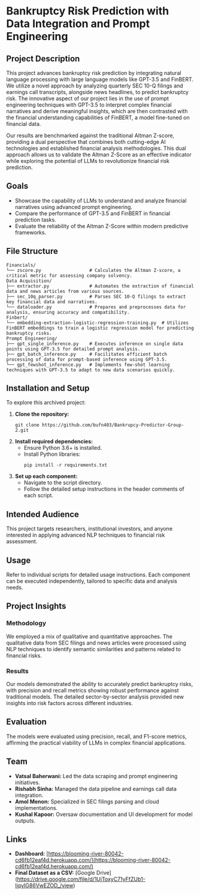# Bankruptcy Risk Prediction with Data Integration and Prompt Engineering

## Project Description
This project advances bankruptcy risk prediction by integrating natural language processing with large language models like GPT-3.5 and FinBERT. We utilize a novel approach by analyzing quarterly SEC 10-Q filings and earnings call transcripts, alongside news headlines, to predict bankruptcy risk. The innovative aspect of our project lies in the use of prompt engineering techniques with GPT-3.5 to interpret complex financial narratives and derive meaningful insights, which are then contrasted with the financial understanding capabilities of FinBERT, a model fine-tuned on financial data.

Our results are benchmarked against the traditional Altman Z-score, providing a dual perspective that combines both cutting-edge AI technologies and established financial analysis methodologies. This dual approach allows us to validate the Altman Z-Score as an effective indicator while exploring the potential of LLMs to revolutionize financial risk prediction.

## Goals
- Showcase the capability of LLMs to understand and analyze financial narratives using advanced prompt engineering.
- Compare the performance of GPT-3.5 and FinBERT in financial prediction tasks.
- Evaluate the reliability of the Altman Z-Score within modern predictive frameworks.

## File Structure
```
Financials/
└── zscore.py                  # Calculates the Altman Z-score, a critical metric for assessing company solvency.
Data Acquisition/
├── extractor.py               # Automates the extraction of financial data and news articles from various sources.
├── sec_10q_parser.py          # Parses SEC 10-Q filings to extract key financial data and narratives.
└── dataloader.py              # Prepares and preprocesses data for analysis, ensuring accuracy and compatibility.
Finbert/
└── embedding-extraction-logistic-regression-training.py  # Utilizes FinBERT embeddings to train a logistic regression model for predicting bankruptcy risks.
Prompt Engineering/
├── gpt_single_inference.py    # Executes inference on single data points using GPT-3.5 for detailed prompt analysis.
├── gpt_batch_inference.py     # Facilitates efficient batch processing of data for prompt-based inference using GPT-3.5.
└── gpt_fewshot_inference.py   # Implements few-shot learning techniques with GPT-3.5 to adapt to new data scenarios quickly.
```

## Installation and Setup
To explore this archived project:
1. **Clone the repository:**
   ```
   git clone https://github.com/bufn403/Bankrupcy-Predictor-Group-2.git
   ```
2. **Install required dependencies:**
   - Ensure Python 3.6+ is installed.
   - Install Python libraries:
     ```
     pip install -r requirements.txt
     ```
3. **Set up each component:**
   - Navigate to the script directory.
   - Follow the detailed setup instructions in the header comments of each script.

## Intended Audience
This project targets researchers, institutional investors, and anyone interested in applying advanced NLP techniques to financial risk assessment.

## Usage
Refer to individual scripts for detailed usage instructions. Each component can be executed independently, tailored to specific data and analysis needs.

## Project Insights
### Methodology
We employed a mix of qualitative and quantitative approaches. The qualitative data from SEC filings and news articles were processed using NLP techniques to identify semantic similarities and patterns related to financial risks.

### Results
Our models demonstrated the ability to accurately predict bankruptcy risks, with precision and recall metrics showing robust performance against traditional models. The detailed sector-by-sector analysis provided new insights into risk factors across different industries.

## Evaluation
The models were evaluated using precision, recall, and F1-score metrics, affirming the practical viability of LLMs in complex financial applications.

## Team
- **Vatsal Baherwani:** Led the data scraping and prompt engineering initiatives.
- **Rishabh Sinha:** Managed the data pipeline and earnings call data integration.
- **Amol Menon:** Specialized in SEC filings parsing and cloud implementations.
- **Kushal Kapoor:** Oversaw documentation and UI development for model outputs.

## Links
- **Dashboard:** [https://blooming-river-80042-cd6fb12eaf4d.herokuapp.com/](https://blooming-river-80042-cd6fb12eaf4d.herokuapp.com/)
- **Final Dataset as a CSV:** [Google Drive] (https://drive.google.com/file/d/1UjToxyC71yFfZUb1-liqyIG86VwEZOD_/view)
